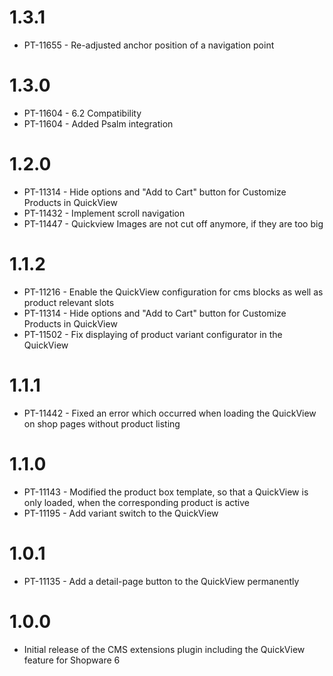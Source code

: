 # 1.3.1
- PT-11655 - Re-adjusted anchor position of a navigation point

# 1.3.0
- PT-11604 - 6.2 Compatibility
- PT-11604 - Added Psalm integration

# 1.2.0
- PT-11314 - Hide options and "Add to Cart" button for Customize Products in QuickView
- PT-11432 - Implement scroll navigation
- PT-11447 - Quickview Images are not cut off anymore, if they are too big

# 1.1.2
- PT-11216 - Enable the QuickView configuration for cms blocks as well as product relevant slots
- PT-11314 - Hide options and "Add to Cart" button for Customize Products in QuickView
- PT-11502 - Fix displaying of product variant configurator in the QuickView

# 1.1.1
- PT-11442 - Fixed an error which occurred when loading the QuickView on shop pages without product listing

# 1.1.0
- PT-11143 - Modified the product box template, so that a QuickView is only loaded, when the corresponding product is active
- PT-11195 - Add variant switch to the QuickView

# 1.0.1
- PT-11135 - Add a detail-page button to the QuickView permanently

# 1.0.0
- Initial release of the CMS extensions plugin including the QuickView feature for Shopware 6
